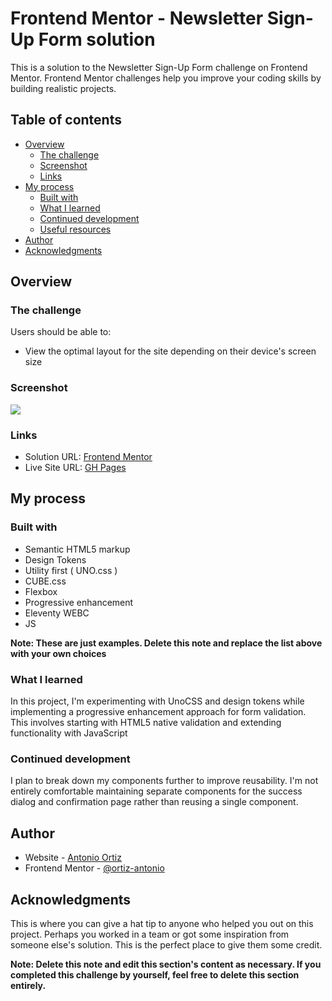 # Frontend Mentor - Newsletter Sign-Up Form solution

This is a solution to the Newsletter Sign-Up Form challenge on Frontend Mentor. Frontend Mentor challenges help you improve your coding skills by building realistic projects. 

## Table of contents

- [Overview](#overview)
  - [The challenge](#the-challenge)
  - [Screenshot](#screenshot)
  - [Links](#links)
- [My process](#my-process)
  - [Built with](#built-with)
  - [What I learned](#what-i-learned)
  - [Continued development](#continued-development)
  - [Useful resources](#useful-resources)
- [Author](#author)
- [Acknowledgments](#acknowledgments)


## Overview

### The challenge

Users should be able to:

- View the optimal layout for the site depending on their device's screen size

### Screenshot

![](./screenshot.jpg)


### Links

- Solution URL: [Frontend Mentor](https://www.frontendmentor.io/profile/ortiz-antonio)
- Live Site URL: [GH Pages](https://ortiz-antonio.github.io/newsletter-sign-up-form)

## My process

### Built with

- Semantic HTML5 markup
- Design Tokens
- Utility first ( UNO.css )
- CUBE.css
- Flexbox
- Progressive enhancement
- Eleventy WEBC
- JS


**Note: These are just examples. Delete this note and replace the list above with your own choices**

### What I learned

In this project, I'm experimenting with UnoCSS and design tokens while implementing a progressive enhancement approach for form validation. This involves starting with HTML5 native validation and extending functionality with JavaScript

### Continued development
I plan to break down my components further to improve reusability.
I'm not entirely comfortable maintaining separate components for the success dialog and confirmation page rather than reusing a single component.

## Author

- Website - [Antonio Ortiz](https://ortiz.studio)
- Frontend Mentor - [@ortiz-antonio](https://frontendmentor.com/profile/ortiz-antonio)

## Acknowledgments

This is where you can give a hat tip to anyone who helped you out on this project. Perhaps you worked in a team or got some inspiration from someone else's solution. This is the perfect place to give them some credit.

**Note: Delete this note and edit this section's content as necessary. If you completed this challenge by yourself, feel free to delete this section entirely.**
